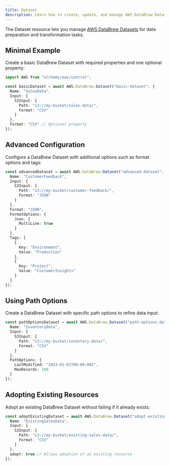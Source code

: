 ```yaml
---
title: Dataset
description: Learn how to create, update, and manage AWS DataBrew Datasets using Alchemy Cloud Control.
---
```


The Dataset resource lets you manage [AWS DataBrew Datasets](https://docs.aws.amazon.com/databrew/latest/userguide/) for data preparation and transformation tasks.

## Minimal Example

Create a basic DataBrew Dataset with required properties and one optional property:

```ts
import AWS from "alchemy/aws/control";

const basicDataset = await AWS.DataBrew.Dataset("basic-dataset", {
  Name: "SalesData",
  Input: {
    S3Input: {
      Path: "s3://my-bucket/sales-data/",
      Format: "CSV"
    }
  },
  Format: "CSV" // Optional property
});
```

## Advanced Configuration

Configure a DataBrew Dataset with additional options such as format options and tags:

```ts
const advancedDataset = await AWS.DataBrew.Dataset("advanced-dataset", {
  Name: "CustomerFeedback",
  Input: {
    S3Input: {
      Path: "s3://my-bucket/customer-feedback/",
      Format: "JSON"
    }
  },
  Format: "JSON",
  FormatOptions: {
    Json: {
      MultiLine: true
    }
  },
  Tags: [
    {
      Key: "Environment",
      Value: "Production"
    },
    {
      Key: "Project",
      Value: "CustomerInsights"
    }
  ]
});
```

## Using Path Options

Create a DataBrew Dataset with specific path options to refine data input:

```ts
const pathOptionsDataset = await AWS.DataBrew.Dataset("path-options-dataset", {
  Name: "InventoryData",
  Input: {
    S3Input: {
      Path: "s3://my-bucket/inventory-data/",
      Format: "CSV"
    }
  },
  PathOptions: {
    LastModified: "2023-01-01T00:00:00Z",
    MaxRecords: 100
  }
});
```

## Adopting Existing Resources

Adopt an existing DataBrew Dataset without failing if it already exists:

```ts
const adoptExistingDataset = await AWS.DataBrew.Dataset("adopt-existing-dataset", {
  Name: "ExistingSalesData",
  Input: {
    S3Input: {
      Path: "s3://my-bucket/existing-sales-data/",
      Format: "CSV"
    }
  },
  adopt: true // Allows adoption of an existing resource
});
```